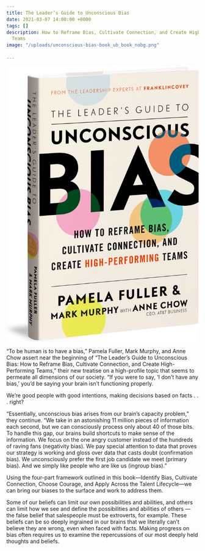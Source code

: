 ```yaml
---
title: The Leader’s Guide to Unconscious Bias
date: 2021-03-07 14:00:00 +0000
tags: []
description: How to Reframe Bias, Cultivate Connection, and Create High-Performing
  Teams
image: "/uploads/unconscious-bias-book_ub_book_nobg.png"

---
```

![](/uploads/unconscious-bias-book_ub_book_nobg.png)

“To be human is to have a bias,” Pamela Fuller, Mark Murphy, and Anne Chow assert near the beginning of “The Leader’s Guide to Unconscious Bias: How to Reframe Bias, Cultivate Connection, and Create High-Performing Teams,” their new treatise on a high-profile topic that seems to permeate all dimensions of our society. “If you were to say, ‘I don’t have any bias,’ you’d be saying your brain isn’t functioning properly.

We’re good people with good intentions, making decisions based on facts . . . right?

“Essentially, unconscious bias arises from our brain’s capacity problem,” they continue. “We take in an astonishing 11 million pieces of information each second, but we can consciously process only about 40 of those bits. To handle this gap, our brains build shortcuts to make sense of the information. We focus on the one angry customer instead of the hundreds of raving fans (negativity bias). We pay special attention to data that proves our strategy is working and gloss over data that casts doubt (confirmation bias). We unconsciously prefer the first job candidate we meet (primary bias). And we simply like people who are like us (ingroup bias).”

Using the four-part framework outlined in this book—Identify Bias, Cultivate Connection, Choose Courage, and Apply Across the Talent Lifecycle—we can bring our biases to the surface and work to address them.

Some of our beliefs can limit our own possibilities and abilities, and others can limit how we see and define the possibilities and abilities of others — the false belief that salespeople must be extroverts, for example. These beliefs can be so deeply ingrained in our brains that we literally can’t believe they are wrong, even when faced with facts. Making progress on bias often requires us to examine the repercussions of our most deeply held thoughts and beliefs.